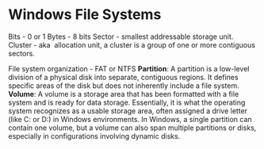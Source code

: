 # Windows File Systems

Bits - 0 or 1
Bytes - 8 bits
Sector - smallest addressable storage unit.
Cluster - aka  allocation unit, a cluster is a group of one or more contiguous sectors.

File system organization - FAT or NTFS
**Partition**: A partition is a low-level division of a physical disk into separate, contiguous regions. It defines specific areas of the disk but does not inherently include a file system.
**Volume**: A volume is a storage area that has been formatted with a file system and is ready for data storage. Essentially, it is what the operating system recognizes as a usable storage area, often assigned a drive letter (like C: or D:) in Windows environments. In Windows, a single partition can contain one volume, but a volume can also span multiple partitions or disks, especially in configurations involving dynamic disks.